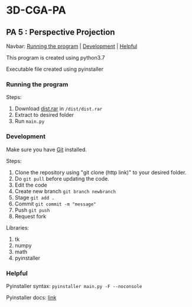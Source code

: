 # 3D-CGA-PA
## PA 5 : Perspective Projection

Navbar: 
[Running the program](https://github.com/kennysusanto/3D-CGA-PA#running-the-program)
|
[Development](https://github.com/kennysusanto/3D-CGA-PA#development)
|
[Helpful](https://github.com/kennysusanto/3D-CGA-PA#helpful)

This program is created using python3.7

Executable file created using pyinstaller

### Running the program
Steps:
1. Download [dist.rar](https://github.com/kennysusanto/3D-CGA-PA/blob/master/dist/dist.rar) in `/dist/dist.rar`
2. Extract to desired folder
3. Run `main.py`

### Development
Make sure you have [Git](https://git-scm.com/) installed.

Steps:
1. Clone the repository using "git clone (http link)" to your desired folder.
2. Do `git pull` before updating the code.
3. Edit the code
4. Create new branch `git branch newbranch`
5. Stage `git add .`
6. Commit `git commit -m "message"`
7. Push `git push`
8. Request fork

Libraries:
1. tk
2. numpy
3. math
4. pyinstaller

### Helpful
Pyinstaller syntax: `pyinstaller main.py -F --noconsole`

Pyinstaller docs: [link](https://pyinstaller.readthedocs.io/en/stable/usage.html)